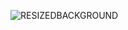 
![RESIZEDBACKGROUND](https://user-images.githubusercontent.com/115452606/194826633-3e0b6b67-bace-4e8a-884c-b132392be9fb.jpg)
